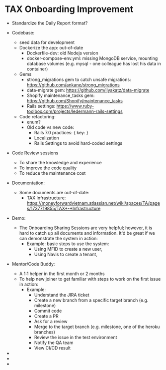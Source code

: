 # TAX Onboarding Improvement

* Standardize the Daily Report format?
* Codebase:
    - seed data for development
    - Dockerize the app: out-of-date
        - Dockerfile-dev: old Nodejs version
        - docker-compose-env.yml: missing MongoDB service, mounting database volumes (e.g. mysql - one colleague has lost his data in container)
    - Gems
        - strong_migrations gem to catch unsafe migrations: https://github.com/ankane/strong_migrations
        - data-migrate gem: https://github.com/ilyakatz/data-migrate
        - Shopify maintenance_tasks gem: https://github.com/Shopify/maintenance_tasks
        - Rails settings: https://www.ruby-toolbox.com/projects/ledermann-rails-settings
    - Code refactoring: 
        - enum?
        - Old code vs new code: 
            - Rails 7.0 practices: { key: }
            - Localization
            - Rails Settings to avoid hard-coded settings

* Code Review sessions
    - To share the knowledge and experience
    - To improve the code quality
    - To reduce the maintenance cost

* Documentation:
    - Some documents are out-of-date: 
        - TAX Infrastructure: https://moneyforwardvietnam.atlassian.net/wiki/spaces/TA/pages/1737719855/TAX+-+Infrastructure

* Demo: 
    - The Onboarding Sharing Sessions are very helpful; however, it is hard to catch up all documents and information. It'd be great if we  can demonstrate the system in action:
        - Example: basic steps to use the system: 
            - Using MFID to create a new user, 
            - Using Navis to create a tenant, 

* Mentor/Code Buddy: 
    - A 1:1 helper in the first month or 2 months
    - To help new joiner to get familiar with steps to work on the first issue in action: 
        - Example: 
            - Understand the JIRA ticket
            - Create a new branch from a specific target branch (e.g. milestone)
            - Commit code
            - Create a PR
            - Ask for a review
            - Merge to the target branch (e.g. milestone, one of the heroku branches)
            - Review the issue in the test environment
            - Notify the QA team
            - View CI/CD result

* 
* 
* 
